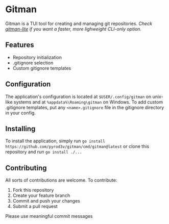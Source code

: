 # Gitman
Gitman is a TUI tool for creating and managing git repositories.
_Check [gitman-lite](https://github.com/pyrod3v/gitman-lite) if you want a faster, more lighweight CLI-only option._

## Features
- Repository initialization
- .gitignore selection
- Custom gitignore templates

## Configuration
The application's configuration is located at `$USER/.config/gitman` on unix-like systems and at `%appdata%\Roaming\gitman` on Windows.
To add custom .gitignore templates, put any `<name>.gitignore` file in the gitignore directory in your config.

## Installing
To install the application, simply run `go install https://github.com/pyrod3v/gitman/cmd/gitman@latest` or clone this repository and run `go install ./...`

## Contributing
All sorts of contributions are welcome. To contribute:
1. Fork this repository
2. Create your feature branch
3. Commit and push your changes
4. Submit a pull request

Please use meaningful commit messages

